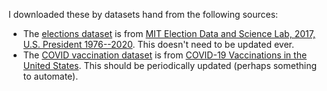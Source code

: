 I downloaded these by datasets hand from the following sources:

- The [elections dataset](./1976-2020-president.csv) is from [MIT Election Data and Science Lab, 2017, U.S. President 1976--2020](https://doi.org/10.7910/DVN/42MVDX). This doesn't need to be updated ever. 
- The [COVID vaccination dataset](covid19_vaccinations_in_the_united_states.csv) is from [COVID-19 Vaccinations in the United States](https://covid.cdc.gov/covid-data-tracker/#vaccinations). This should be periodically updated (perhaps something to automate).
